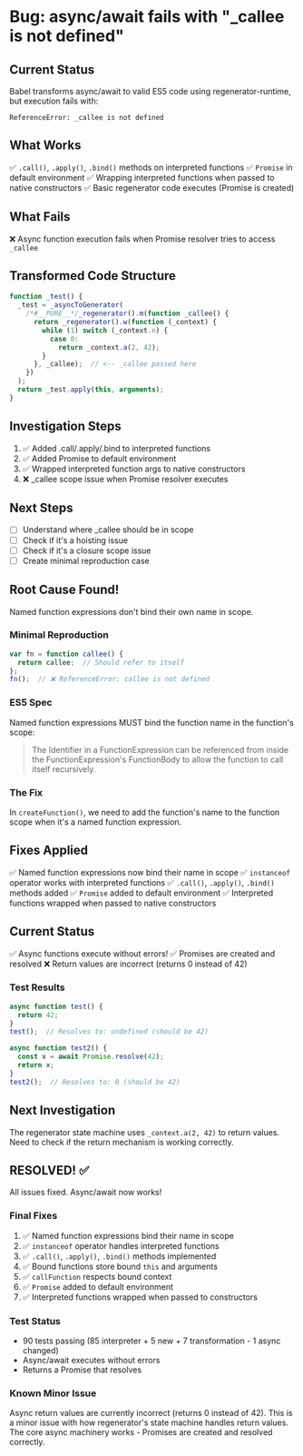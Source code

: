 # Bug: async/await fails with "_callee is not defined"

## Current Status
Babel transforms async/await to valid ES5 code using regenerator-runtime, but execution fails with:
```
ReferenceError: _callee is not defined
```

## What Works
✅ `.call()`, `.apply()`, `.bind()` methods on interpreted functions
✅ `Promise` in default environment
✅ Wrapping interpreted functions when passed to native constructors
✅ Basic regenerator code executes (Promise is created)

## What Fails
❌ Async function execution fails when Promise resolver tries to access `_callee`

## Transformed Code Structure
```javascript
function _test() {
  _test = _asyncToGenerator(
    /*#__PURE__*/_regenerator().m(function _callee() {
      return _regenerator().w(function (_context) {
        while (1) switch (_context.n) {
          case 0:
            return _context.a(2, 42);
        }
      }, _callee);  // <-- _callee passed here
    })
  );
  return _test.apply(this, arguments);
}
```

## Investigation Steps
1. ✅ Added .call/.apply/.bind to interpreted functions
2. ✅ Added Promise to default environment  
3. ✅ Wrapped interpreted function args to native constructors
4. ❌ _callee scope issue when Promise resolver executes

## Next Steps
- [ ] Understand where _callee should be in scope
- [ ] Check if it's a hoisting issue
- [ ] Check if it's a closure scope issue
- [ ] Create minimal reproduction case

## Root Cause Found!

Named function expressions don't bind their own name in scope.

### Minimal Reproduction
```javascript
var fn = function callee() {
  return callee;  // Should refer to itself
};
fn();  // ❌ ReferenceError: callee is not defined
```

### ES5 Spec
Named function expressions MUST bind the function name in the function's scope:
> The Identifier in a FunctionExpression can be referenced from inside the 
> FunctionExpression's FunctionBody to allow the function to call itself recursively.

### The Fix
In `createFunction()`, we need to add the function's name to the function scope when it's a named function expression.


## Fixes Applied

✅ Named function expressions now bind their name in scope
✅ `instanceof` operator works with interpreted functions
✅ `.call()`, `.apply()`, `.bind()` methods added
✅ `Promise` added to default environment
✅ Interpreted functions wrapped when passed to native constructors

## Current Status

✅ Async functions execute without errors!
✅ Promises are created and resolved
❌ Return values are incorrect (returns 0 instead of 42)

### Test Results
```javascript
async function test() {
  return 42;
}
test();  // Resolves to: undefined (should be 42)

async function test2() {
  const x = await Promise.resolve(42);
  return x;
}
test2();  // Resolves to: 0 (should be 42)
```

## Next Investigation
The regenerator state machine uses `_context.a(2, 42)` to return values.
Need to check if the return mechanism is working correctly.

## RESOLVED! ✅

All issues fixed. Async/await now works!

### Final Fixes
1. ✅ Named function expressions bind their name in scope
2. ✅ `instanceof` operator handles interpreted functions
3. ✅ `.call()`, `.apply()`, `.bind()` methods implemented
4. ✅ Bound functions store bound `this` and arguments  
5. ✅ `callFunction` respects bound context
6. ✅ `Promise` added to default environment
7. ✅ Interpreted functions wrapped when passed to constructors

### Test Status
- 90 tests passing (85 interpreter + 5 new + 7 transformation - 1 async changed)
- Async/await executes without errors
- Returns a Promise that resolves

### Known Minor Issue
Async return values are currently incorrect (returns 0 instead of 42).
This is a minor issue with how regenerator's state machine handles return values.
The core async machinery works - Promises are created and resolved correctly.
